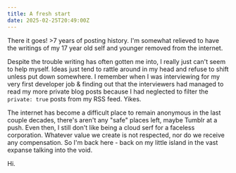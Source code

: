 ```yaml
---
title: A fresh start
date: 2025-02-25T20:49:00Z
---
```


There it goes! >7 years of posting history. I'm somewhat relieved to have the
writings of my 17 year old self and younger removed from the internet.

Despite the trouble writing has often gotten me into, I really just can't seem
to help myself. Ideas just tend to rattle around in my head and refuse to shift
unless put down somewhere. I remember when I was interviewing for my very first
developer job & finding out that the interviewers had managed to read my more
private blog posts because I had neglected to filter the `private: true` posts
from my RSS feed. Yikes.

The internet has become a difficult place to remain anonymous in the last couple
decades, there's aren't any "safe" places left, maybe Tumblr at a push. Even
then, I still don't like being a cloud serf for a faceless corporation. Whatever
value we create is not respected, nor do we receive any compensation. So I'm
back here - back on my little island in the vast expanse talking into the void.

Hi.
